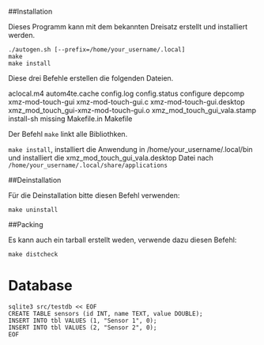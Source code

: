 
##Installation

Dieses Programm kann mit dem bekannten Dreisatz erstellt und installiert werden.

    ./autogen.sh [--prefix=/home/your_username/.local]
    make
    make install

Diese drei Befehle erstellen die folgenden Dateien.

aclocal.m4
autom4te.cache
config.log
config.status
configure
depcomp
xmz-mod-touch-gui
xmz-mod-touch-gui.c
xmz-mod-touch-gui.desktop
xmz_mod_touch_gui-xmz-mod-touch-gui.o
xmz_mod_touch_gui_vala.stamp
install-sh
missing
Makefile.in
Makefile

Der Befehl `make` linkt alle Bibliothken.

`make install`, installiert die Anwendung in /home/your_username/.local/bin und
installiert die xmz_mod_touch_gui_vala.desktop Datei nach `/home/your_username/.local/share/applications`

##Deinstallation

Für die Deinstallation bitte diesen Befehl verwenden:

    make uninstall

##Packing

Es kann auch ein tarball erstellt weden, verwende dazu diesen Befehl:

    make distcheck

# Database

    sqlite3 src/testdb << EOF
    CREATE TABLE sensors (id INT, name TEXT, value DOUBLE);
    INSERT INTO tbl VALUES (1, "Sensor 1", 0);
    INSERT INTO tbl VALUES (2, "Sensor 2", 0);
    EOF





